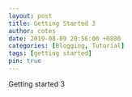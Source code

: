 ```yaml
---
layout: post
title: Getting Started 3
author: cotes
date: 2019-08-09 20:56:00 +0800
categories: [Blogging, Tutorial]
tags: [getting started]
pin: true
---
```


Getting started 3